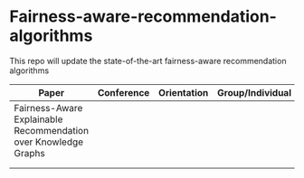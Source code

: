 # Fairness-aware-recommendation-algorithms
This repo will update the state-of-the-art fairness-aware recommendation algorithms

| Paper                                                                 | Conference | Orientation | Group/Individual | IR/Rec | Method | Code |
|-------                                                                |------------|-------------|------------------|--------|--------|------|
| Fairness-Aware Explainable Recommendation over Knowledge Graphs       |            |             |                  |        |        |      |
|                                                                       |            |             |                  |        |        |      |
|                                                                       |            |             |                  |        |        |      |
